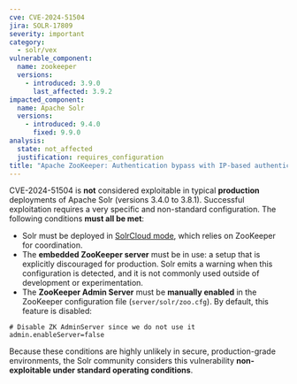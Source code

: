 ```yaml
---
cve: CVE-2024-51504
jira: SOLR-17809
severity: important
category:
  - solr/vex
vulnerable_component:
  name: zookeeper
  versions:
    - introduced: 3.9.0
      last_affected: 3.9.2
impacted_component:
  name: Apache Solr
  versions:
    - introduced: 9.4.0
      fixed: 9.9.0
analysis:
  state: not_affected
  justification: requires_configuration
title: "Apache ZooKeeper: Authentication bypass with IP-based authentication in Admin Server"
---
```


CVE-2024-51504 is **not** considered exploitable in typical **production** deployments of Apache Solr (versions 3.4.0 to 3.8.1).
Successful exploitation requires a very specific and non-standard configuration.
The following conditions **must all be met**:

* Solr must be deployed in [SolrCloud mode](https://solr.apache.org/guide/solr/latest/deployment-guide/cluster-types.html#solrcloud-mode), which relies on ZooKeeper for coordination.
* The **embedded ZooKeeper server** must be in use: a setup that is explicitly discouraged for production.
  Solr emits a warning when this configuration is detected, and it is not commonly used outside of development or experimentation.
* The **ZooKeeper Admin Server** must be **manually enabled** in the ZooKeeper configuration file (`server/solr/zoo.cfg`).
  By default, this feature is disabled:

```properties
# Disable ZK AdminServer since we do not use it
admin.enableServer=false
```

Because these conditions are highly unlikely in secure, production-grade environments,
the Solr community considers this vulnerability **non-exploitable under standard operating conditions**.
